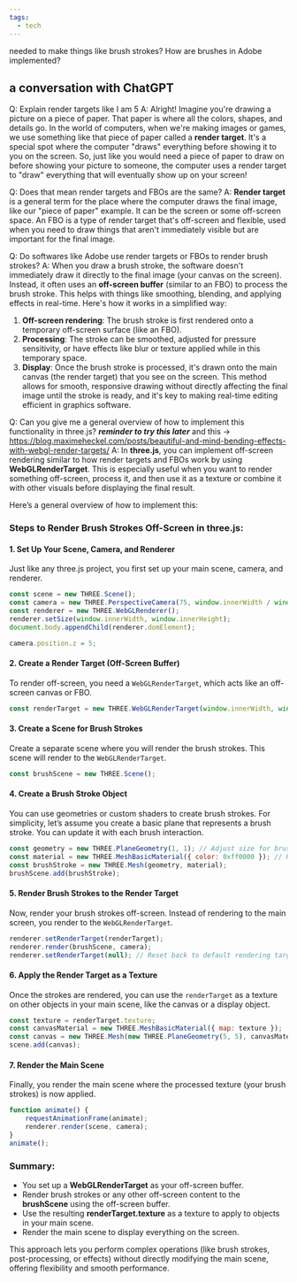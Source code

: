 ```yaml
---
tags:
  - tech
---
```

needed to make things like brush strokes? 
How are brushes in Adobe implemented?

## a conversation with ChatGPT 

Q: Explain render targets like I am 5
A: Alright! Imagine you're drawing a picture on a piece of paper. That paper is where all the colors, shapes, and details go. In the world of computers, when we're making images or games, we use something like that piece of paper called a **render target**. It's a special spot where the computer "draws" everything before showing it to you on the screen.
So, just like you would need a piece of paper to draw on before showing your picture to someone, the computer uses a render target to "draw" everything that will eventually show up on your screen! 

Q: Does that mean render targets and FBOs are the same?
A: **Render target** is a general term for the place where the computer draws the final image, like our "piece of paper" example. It can be the screen or some off-screen space.
An FBO is a type of render target that's off-screen and flexible, used when you need to draw things that aren't immediately visible but are important for the final image.

Q: Do softwares like Adobe use render targets or FBOs to render brush strokes?
A: When you draw a brush stroke, the software doesn't immediately draw it directly to the final image (your canvas on the screen). Instead, it often uses an **off-screen buffer** (similar to an FBO) to process the brush stroke. This helps with things like smoothing, blending, and applying effects in real-time.
Here's how it works in a simplified way:
1. **Off-screen rendering**: The brush stroke is first rendered onto a temporary off-screen surface (like an FBO).
2. **Processing**: The stroke can be smoothed, adjusted for pressure sensitivity, or have effects like blur or texture applied while in this temporary space.
3. **Display**: Once the brush stroke is processed, it's drawn onto the main canvas (the render target) that you see on the screen.
This method allows for smooth, responsive drawing without directly affecting the final image until the stroke is ready, and it's key to making real-time editing efficient in graphics software.

Q: Can you give me a general overview of how to implement this functionality in three.js?
***reminder to try this later***
and this -> https://blog.maximeheckel.com/posts/beautiful-and-mind-bending-effects-with-webgl-render-targets/ 
A: In **three.js**, you can implement off-screen rendering similar to how render targets and FBOs work by using **WebGLRenderTarget**. This is especially useful when you want to render something off-screen, process it, and then use it as a texture or combine it with other visuals before displaying the final result.

Here’s a general overview of how to implement this:

### Steps to Render Brush Strokes Off-Screen in three.js:

#### 1. **Set Up Your Scene, Camera, and Renderer**
Just like any three.js project, you first set up your main scene, camera, and renderer.

```javascript
const scene = new THREE.Scene();
const camera = new THREE.PerspectiveCamera(75, window.innerWidth / window.innerHeight, 0.1, 1000);
const renderer = new THREE.WebGLRenderer();
renderer.setSize(window.innerWidth, window.innerHeight);
document.body.appendChild(renderer.domElement);

camera.position.z = 5;
```

#### 2. **Create a Render Target (Off-Screen Buffer)**
To render off-screen, you need a `WebGLRenderTarget`, which acts like an off-screen canvas or FBO.

```javascript
const renderTarget = new THREE.WebGLRenderTarget(window.innerWidth, window.innerHeight);
```

#### 3. **Create a Scene for Brush Strokes**
Create a separate scene where you will render the brush strokes. This scene will render to the `WebGLRenderTarget`.

```javascript
const brushScene = new THREE.Scene();
```

#### 4. **Create a Brush Stroke Object**
You can use geometries or custom shaders to create brush strokes. For simplicity, let’s assume you create a basic plane that represents a brush stroke. You can update it with each brush interaction.

```javascript
const geometry = new THREE.PlaneGeometry(1, 1); // Adjust size for brush stroke
const material = new THREE.MeshBasicMaterial({ color: 0xff0000 }); // Red brush stroke
const brushStroke = new THREE.Mesh(geometry, material);
brushScene.add(brushStroke);
```

#### 5. **Render Brush Strokes to the Render Target**
Now, render your brush strokes off-screen. Instead of rendering to the main screen, you render to the `WebGLRenderTarget`.

```javascript
renderer.setRenderTarget(renderTarget);
renderer.render(brushScene, camera);
renderer.setRenderTarget(null); // Reset back to default rendering target
```

#### 6. **Apply the Render Target as a Texture**
Once the strokes are rendered, you can use the `renderTarget` as a texture on other objects in your main scene, like the canvas or a display object.

```javascript
const texture = renderTarget.texture;
const canvasMaterial = new THREE.MeshBasicMaterial({ map: texture });
const canvas = new THREE.Mesh(new THREE.PlaneGeometry(5, 5), canvasMaterial);
scene.add(canvas);
```

#### 7. **Render the Main Scene**
Finally, you render the main scene where the processed texture (your brush strokes) is now applied.

```javascript
function animate() {
    requestAnimationFrame(animate);
    renderer.render(scene, camera);
}
animate();
```

### Summary:
- You set up a **WebGLRenderTarget** as your off-screen buffer.
- Render brush strokes or any other off-screen content to the **brushScene** using the off-screen buffer.
- Use the resulting **renderTarget.texture** as a texture to apply to objects in your main scene.
- Render the main scene to display everything on the screen.

This approach lets you perform complex operations (like brush strokes, post-processing, or effects) without directly modifying the main scene, offering flexibility and smooth performance.